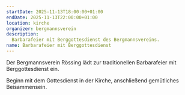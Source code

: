 ```yaml
---
startDate: 2025-11-13T18:00:00+01:00
endDate: 2025-11-13T22:00:00+01:00
location: kirche
organizer: bergmannsverein
description:
  Barbarafeier mit Berggottesdienst des Bergmannsvereins.
name: Barbarafeier mit Berggottesdienst
---
```


Der Bergmannsverein Rössing lädt zur traditionellen Barbarafeier mit Berggottesdienst ein.

Beginn mit dem Gottesdienst in der Kirche, anschließend gemütliches Beisammensein.